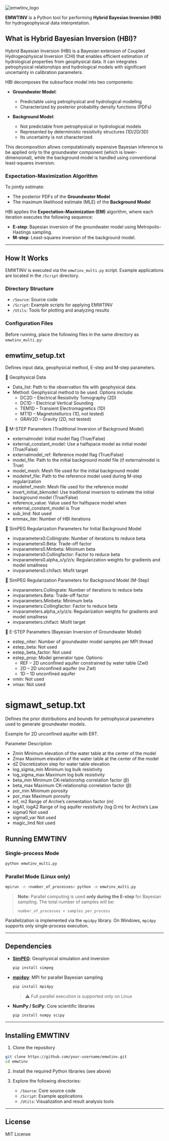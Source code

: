 
![emwtinv_logo](https://github.com/user-attachments/assets/d1dc7074-3ec4-4dee-a239-82fe64a388b3)

**EMWTINV** is a Python tool for performing **Hybrid Bayesian Inversion (HBI)** for hydrogeophysical data interpretation.

## What is Hybrid Bayesian Inversion (HBI)?

Hybrid Bayesian Inversion (HBI) is a Bayesian extension of Coupled Hydrogeophysical Inversion (CHI) that enables efficient estimation of hydrological properties from geophysical data. It can integrates petrophysical relationships and hydrological models with significant uncertainty in calibration parameters.

HBI decomposes the subsurface model into two components:

* **Groundwater Model**:

  * Predictable using petrophysical and hydrological modeling
  * Characterized by posterior probability density functions (PDFs)

* **Background Model**:

  * Not predictable from petrophysical or hydrological models
  * Represented by deterministic resistivity structures (1D/2D/3D)
  * Its uncertainty is not characterized

This decomposition allows computationally expensive Bayesian inference to be applied only to the groundwater component (which is lower-dimensional), while the background model is handled using conventional least-squares inversion.

### Expectation-Maximization Algorithm

To jointly estimate:

* The posterior PDFs of the **Groundwater Model**
* The maximum likelihood estimate (MLE) of the **Background Model**

HBI applies the **Expectation-Maximization (EM)** algorithm, where each iteration executes the following sequence:

* **E-step**: Bayesian inversion of the groundwater model using Metropolis-Hastings sampling.
* **M-step**: Least-squares inversion of the background model.

---

## How It Works

EMWTINV is executed via the `emwtinv_multi.py` script. Example applications are located in the `/Script` directory.

### Directory Structure

* `/Source`: Source code
* `/Script`: Example scripts for applying EMWTINV
* `/Utils`: Tools for plotting and analyzing results

### Configuration Files

Before running, place the following files in the same directory as `emwtinv_multi.py`:

## emwtinv_setup.txt

Defines input data, geophysical method, E-step and M-step parameters.

📁 Geophysical Data
* Data_list: Path to the observation file with geophysical data.
* Method: Geophysical method to be used. Options include:
     * DC2D – Electrical Resistivity Tomography (2D)
     * DC1D – Electrical Vertical Sounding
     * TEM1D – Transient Electromagnetics (1D)
     * MT1D – Magnetotellurics (1D, not tested)
     * GRAV2D – Gravity (2D, not tested)

🔧 M-STEP Parameters (Traditional Inversion of Background Model)
* externalmodel: Initial model flag (True/False)
* external_constant_model: Use a halfspace model as initial model (True/False)
* externalmodel_ref: Reference model flag (True/False)
* model_file: Path to the initial background model file (if externalmodel is True)
* model_mesh: Mesh file used for the initial background model
* modelref_file: Path to the reference model used during M-step regularization
* modelref_mesh: Mesh file used for the reference model
* invert_initial_bkmodel: Use traditional inversion to estimate the initial background model (True/False)
* reference_value: Value used for halfspace model when external_constant_model is True
* sub_lmd: Not used
* emmax_iter: Number of HBI iterations

🧮 SimPEG Regularization Parameters for Initial Background Model
* invparameters0.Collingrate: Number of iterations to reduce beta
* invparameters0.Beta: Trade-off factor
* invparameters0.Minbeta: Minimum beta
* invparameters0.Collingfactor: Factor to reduce beta
* invparameters0.alpha_x/y/z/s: Regularization weights for gradients and model smallness
* invparameters0.chifact: Misfit target

🧮 SimPEG Regularization Parameters for Background Model (M-Step)
* invparameters.Collingrate: Number of iterations to reduce beta
* invparameters.Beta: Trade-off factor
* invparameters.Minbeta: Minimum beta
* invparameters.Collingfactor: Factor to reduce beta
* invparameters.alpha_x/y/z/s: Regularization weights for gradients and model smallness
* invparameters.chifact: Misfit target

🔄 E-STEP Parameters (Bayesian Inversion of Groundwater Model)
* estep_niter: Number of groundwater model samples per MPI thread
* estep_beta: Not used
* estep_beta_factor: Not used
* estep_prop: Model generator type. Options:
   * REF – 2D unconfined aquifer constrained by water table (Zwt)
   * 2D – 2D unconfined aquifer (no Zwt)
   * 1D – 1D unconfined aquifer
* vmin: Not used
* vmax: Not used

# sigmawt_setup.txt
Defines the prior distributions and bounds for petrophysical parameters used to generate groundwater models. 

Example for 2D unconfined aquifer with ERT.

Parameter	Description
* Zmin	Minimum elevation of the water table at the center of the model
* Zmax	Maximum elevation of the water table at the center of the model
* dZ	Discretization step for water table elevation
* log_sigma_min	Minimum log bulk resistivity
* log_sigma_max	Maximum log bulk resistivity
* beta_min	Minimum CK-relationship correlation factor (β)
* beta_max	Maximum CK-relationship correlation factor (β)
* por_min	Minimum porosity
* por_max	Maximum porosity
* m1, m2	Range of Archie’s cementation factor (m)
* logA1, logA2	Range of log aquifer resistivity (log Ω·m) for Archie’s Law
* sigma0	Not used
* sigma0_var	Not used
* magic_lmd	Not used

## Running EMWTINV

### Single-process Mode

```bash
python emwtinv_multi.py
```

### Parallel Mode (Linux only)

```bash
mpirun -n <number_of_processes> python -m emwtinv_multi.py
```

> **Note:** Parallel computing is used **only during the E-step** for Bayesian sampling. The total number of samples will be:
>
> `number_of_processes × samples_per_process`

Parallelization is implemented via the `mpi4py` library. On Windows, `mpi4py` supports only single-process execution.

---

## Dependencies

* **[SimPEG](https://simpeg.xyz/)**: Geophysical simulation and inversion

  ```bash
  pip install simpeg
  ```

* **[mpi4py](https://mpi4py.readthedocs.io/)**: MPI for parallel Bayesian sampling

  ```bash
  pip install mpi4py
  ```

  > ⚠️ Full parallel execution is supported only on Linux

* **NumPy / SciPy**: Core scientific libraries

  ```bash
  pip install numpy scipy
  ```

---

## Installing EMWTINV

1. Clone the repository

```bash
git clone https://github.com/your-username/emwtinv.git
cd emwtinv
```

2. Install the required Python libraries (see above)

3. Explore the following directories:

   * `/Source`: Core source code
   * `/Script`: Example applications
   * `/Utils`: Visualization and result analysis tools

---

## License

MIT License
